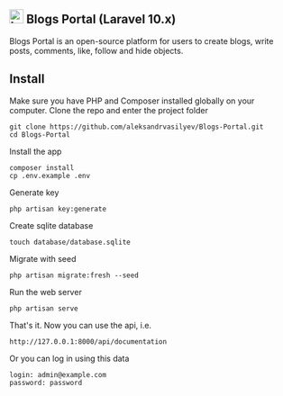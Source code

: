 ## <img src="https://raw.githubusercontent.com/laravel/art/master/laravel-logo.png" width="25" alt="Laravel Logo"> Blogs Portal (Laravel 10.x)

Blogs Portal is an open-source platform for users to create blogs, write posts, comments, like, follow and hide objects.

## Install

Make sure you have PHP and Composer installed globally on your computer.
Clone the repo and enter the project folder

```
git clone https://github.com/aleksandrvasilyev/Blogs-Portal.git
cd Blogs-Portal
```

Install the app

```
composer install
cp .env.example .env
```

Generate key

```
php artisan key:generate
```

Create sqlite database

```
touch database/database.sqlite
```

Migrate with seed

```
php artisan migrate:fresh --seed
```

Run the web server

```
php artisan serve
```

That's it. Now you can use the api, i.e.

```
http://127.0.0.1:8000/api/documentation
```

Or you can log in using this data

```
login: admin@example.com
password: password
```
